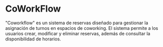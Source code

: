 # CoWorkFlow
"Coworkflow" es un sistema de reservas diseñado para gestionar la asignación de turnos en espacios de coworking. El sistema permite a los usuarios crear, modificar y eliminar reservas, además de consultar la disponibilidad de horarios. 
